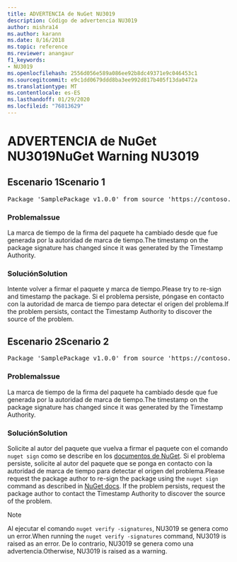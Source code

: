 ```yaml
---
title: ADVERTENCIA de NuGet NU3019
description: Código de advertencia NU3019
author: mishra14
ms.author: karann
ms.date: 8/16/2018
ms.topic: reference
ms.reviewer: anangaur
f1_keywords:
- NU3019
ms.openlocfilehash: 2556d056e589a086ee92b8dc49371e9c046453c1
ms.sourcegitcommit: e9c1dd0679ddd8ba3ee992d817b405f13da0472a
ms.translationtype: MT
ms.contentlocale: es-ES
ms.lasthandoff: 01/29/2020
ms.locfileid: "76813629"
---
```

# <a name="nuget-warning-nu3019"></a><span data-ttu-id="1f146-103">ADVERTENCIA de NuGet NU3019</span><span class="sxs-lookup"><span data-stu-id="1f146-103">NuGet Warning NU3019</span></span>

## <a name="scenario-1"></a><span data-ttu-id="1f146-104">Escenario 1</span><span class="sxs-lookup"><span data-stu-id="1f146-104">Scenario 1</span></span>

<pre>Package 'SamplePackage v1.0.0' from source 'https://contoso.com/index.json': The timestamp integrity check failed.</pre>

### <a name="issue"></a><span data-ttu-id="1f146-105">Problema</span><span class="sxs-lookup"><span data-stu-id="1f146-105">Issue</span></span>

<span data-ttu-id="1f146-106">La marca de tiempo de la firma del paquete ha cambiado desde que fue generada por la autoridad de marca de tiempo.</span><span class="sxs-lookup"><span data-stu-id="1f146-106">The timestamp on the package signature has changed since it was generated by the Timestamp Authority.</span></span>


### <a name="solution"></a><span data-ttu-id="1f146-107">Solución</span><span class="sxs-lookup"><span data-stu-id="1f146-107">Solution</span></span>

<span data-ttu-id="1f146-108">Intente volver a firmar el paquete y marca de tiempo.</span><span class="sxs-lookup"><span data-stu-id="1f146-108">Please try to re-sign and timestamp the package.</span></span> <span data-ttu-id="1f146-109">Si el problema persiste, póngase en contacto con la autoridad de marca de tiempo para detectar el origen del problema.</span><span class="sxs-lookup"><span data-stu-id="1f146-109">If the problem persists, contact the Timestamp Authority to discover the source of the problem.</span></span>



## <a name="scenario-2"></a><span data-ttu-id="1f146-110">Escenario 2</span><span class="sxs-lookup"><span data-stu-id="1f146-110">Scenario 2</span></span>

<pre>Package 'SamplePackage v1.0.0' from source 'https://contoso.com/index.json': The primary signature's timestamp integrity check failed.</pre>

### <a name="issue"></a><span data-ttu-id="1f146-111">Problema</span><span class="sxs-lookup"><span data-stu-id="1f146-111">Issue</span></span>

<span data-ttu-id="1f146-112">La marca de tiempo de la firma del paquete ha cambiado desde que fue generada por la autoridad de marca de tiempo.</span><span class="sxs-lookup"><span data-stu-id="1f146-112">The timestamp on the package signature has changed since it was generated by the Timestamp Authority.</span></span>


### <a name="solution"></a><span data-ttu-id="1f146-113">Solución</span><span class="sxs-lookup"><span data-stu-id="1f146-113">Solution</span></span>

<span data-ttu-id="1f146-114">Solicite al autor del paquete que vuelva a firmar el paquete con el comando `nuget sign` como se describe en los [documentos de NuGet](../../create-packages/sign-a-package.md). Si el problema persiste, solicite al autor del paquete que se ponga en contacto con la autoridad de marca de tiempo para detectar el origen del problema.</span><span class="sxs-lookup"><span data-stu-id="1f146-114">Please request the package author to re-sign the package using the `nuget sign` command as described in [NuGet docs](../../create-packages/sign-a-package.md). If the problem persists, request the package author to contact the Timestamp Authority to discover the source of the problem.</span></span>


> [!Note]
> <span data-ttu-id="1f146-115">Al ejecutar el comando `nuget verify -signatures`, NU3019 se genera como un error.</span><span class="sxs-lookup"><span data-stu-id="1f146-115">When running the `nuget verify -signatures` command, NU3019 is raised as an error.</span></span> <span data-ttu-id="1f146-116">De lo contrario, NU3019 se genera como una advertencia.</span><span class="sxs-lookup"><span data-stu-id="1f146-116">Otherwise, NU3019 is raised as a warning.</span></span>
